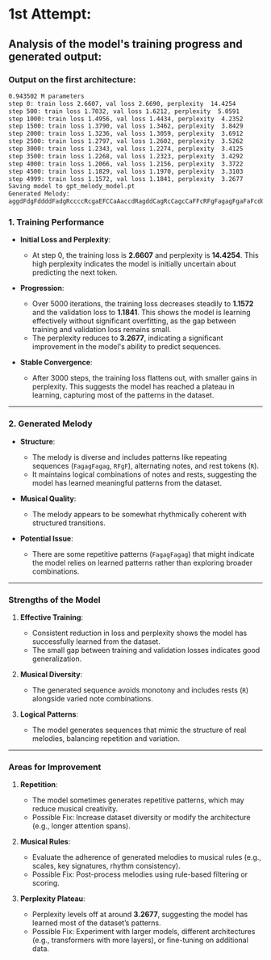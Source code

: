 # 1st Attempt:
## Analysis of the model's training progress and generated output:

### Output on the first architecture:
```bash
0.943502 M parameters
step 0: train loss 2.6607, val loss 2.6690, perplexity  14.4254
step 500: train loss 1.7032, val loss 1.6212, perplexity  5.0591
step 1000: train loss 1.4956, val loss 1.4434, perplexity  4.2352
step 1500: train loss 1.3790, val loss 1.3462, perplexity  3.8429
step 2000: train loss 1.3236, val loss 1.3059, perplexity  3.6912
step 2500: train loss 1.2797, val loss 1.2602, perplexity  3.5262
step 3000: train loss 1.2343, val loss 1.2274, perplexity  3.4125
step 3500: train loss 1.2268, val loss 1.2323, perplexity  3.4292
step 4000: train loss 1.2066, val loss 1.2156, perplexity  3.3722
step 4500: train loss 1.1829, val loss 1.1970, perplexity  3.3103
step 4999: train loss 1.1572, val loss 1.1841, perplexity  3.2677
Saving model to gpt_melody_model.pt
Generated Melody: 
aggdFdgFddddFadgRccccRcgaEFCCaAaccdRagddCagRcCagcCaFFcRFgFagagFgaFaFcdCcRFgcaEFgFgFgRgFagagFagagCgFR
```

### **1. Training Performance**
- **Initial Loss and Perplexity**:
  - At step 0, the training loss is **2.6607** and perplexity is **14.4254**. This high perplexity indicates the model is initially uncertain about predicting the next token.
  
- **Progression**:
  - Over 5000 iterations, the training loss decreases steadily to **1.1572** and the validation loss to **1.1841**. This shows the model is learning effectively without significant overfitting, as the gap between training and validation loss remains small.
  - The perplexity reduces to **3.2677**, indicating a significant improvement in the model's ability to predict sequences.

- **Stable Convergence**:
  - After 3000 steps, the training loss flattens out, with smaller gains in perplexity. This suggests the model has reached a plateau in learning, capturing most of the patterns in the dataset.

---

### **2. Generated Melody**
- **Structure**:
  - The melody is diverse and includes patterns like repeating sequences (`FagagFagag`, `RFgF`), alternating notes, and rest tokens (`R`).
  - It maintains logical combinations of notes and rests, suggesting the model has learned meaningful patterns from the dataset.

- **Musical Quality**:
  - The melody appears to be somewhat rhythmically coherent with structured transitions.

- **Potential Issue**:
  - There are some repetitive patterns (`FagagFagag`) that might indicate the model relies on learned patterns rather than exploring broader combinations.

---

### **Strengths of the Model**
1. **Effective Training**:
   - Consistent reduction in loss and perplexity shows the model has successfully learned from the dataset.
   - The small gap between training and validation losses indicates good generalization.

2. **Musical Diversity**:
   - The generated sequence avoids monotony and includes rests (`R`) alongside varied note combinations.

3. **Logical Patterns**:
   - The model generates sequences that mimic the structure of real melodies, balancing repetition and variation.

---

### **Areas for Improvement**
1. **Repetition**:
   - The model sometimes generates repetitive patterns, which may reduce musical creativity.
   - Possible Fix: Increase dataset diversity or modify the architecture (e.g., longer attention spans).

2. **Musical Rules**:
   - Evaluate the adherence of generated melodies to musical rules (e.g., scales, key signatures, rhythm consistency).
   - Possible Fix: Post-process melodies using rule-based filtering or scoring.

3. **Perplexity Plateau**:
   - Perplexity levels off at around **3.2677**, suggesting the model has learned most of the dataset’s patterns.
   - Possible Fix: Experiment with larger models, different architectures (e.g., transformers with more layers), or fine-tuning on additional data.
